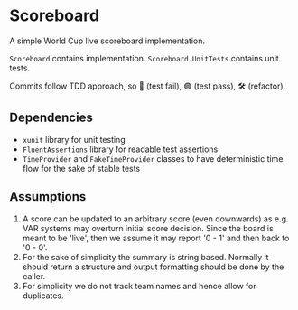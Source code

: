 # Scoreboard

A simple World Cup live scoreboard implementation.

`Scoreboard` contains implementation.
`Scoreboard.UnitTests` contains unit tests.

Commits follow TDD approach, so 🔴 (test fail), 🟢 (test pass), 🛠️ (refactor).

## Dependencies

* `xunit` library for unit testing
* `FluentAssertions` library for readable test assertions
* `TimeProvider` and `FakeTimeProvider` classes to have deterministic time flow for the sake of stable tests

## Assumptions

1. A score can be updated to an arbitrary score (even downwards) as e.g. VAR systems may overturn initial score decision.
  Since the board is meant to be 'live', then we assume it may report '0 - 1' and then back to '0 - 0'.
2. For the sake of simplicity the summary is string based. Normally it should return a structure and output formatting
  should be done by the caller.
3. For simplicity we do not track team names and hence allow for duplicates.